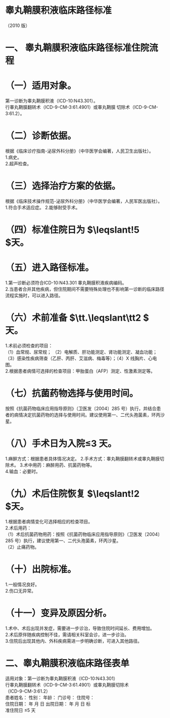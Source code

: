 # 睾丸鞘膜积液临床路径标准  
（2010 版）  
# 一、   睾丸鞘膜积液临床路径标准住院流程  
# （一）适用对象。  
第一诊断为睾丸鞘膜积液（ICD-10:N43.301）。  
行睾丸鞘膜翻转术（ICD-9-CM-3:61.4901）或睾丸鞘膜 切除术（ICD-9-CM-3:61.2）。  
# （二）诊断依据。  
根据《临床诊疗指南-泌尿外科分册》（中华医学会编著，人民卫生出版社）。  
1.病史。  
2.超声检查。  
# （三）选择治疗方案的依据。  
根据《临床技术操作规范-泌尿外科分册》（中华医学会编著，人民军医出版社）。  
1.符合手术适应症。 2.能够耐受手术。  
# （四）标准住院日为 $\leqslant\!5 $天。  
# （五）进入路径标准。  
1.第一诊断必须符合ICD-10:N43.301 睾丸鞘膜积液疾病编码。  
2.当患者合并其他疾病，但住院期间不需要特殊处理也不影响第一诊断的临床路径流程实施时，可以进入路径。  
# （六）术前准备 $\tt.\leqslant\tt2 $ 天。  
1.术前必须检查的项目：  
（1）血常规、尿常规； （2）电解质、肝功能测定、肾功能测定、凝血功能； （3）感染性疾病筛查（乙肝、丙肝、艾滋病、梅毒等）；（4）X 线胸片、心电图。  
2.根据患者病情可选择的检查项目：甲胎蛋白（AFP）测定、性激素测定等。  
# （七）抗菌药物选择与使用时间。  
按照《抗菌药物临床应用指导原则》（卫医发〔2004〕285 号）执行，并结合患者的病情决定抗菌药物的选择与使用时间。建议使用第一、二代头孢菌素，环丙沙星。  
# （八）手术日为入院≤3 天。  
1.麻醉方式：根据患者具体情况决定。 2.手术方式：睾丸鞘膜翻转术或睾丸鞘膜切除术。 3.术中用药：麻醉用药、抗菌药物等。  
4.输血：必要时。  
# （九）术后住院恢复 $\leqslant\!2 $天。  
1.根据患者病情变化可选择相应的检查项目。  
2.术后用药：  
（1）术后抗菌药物用药：按照《抗菌药物临床应用指导原则》（卫医发〔2004〕285 号）执行，建议使用第一、二代头孢菌素，环丙沙星。  
（2）止痛药物。  
# （十）出院标准。  
1.一般情况良好。  
2.伤口无异常。  
# （十一）变异及原因分析。  
1.术中、术后出现并发症，需要进一步诊治，导致住院时间延长、费用增加。  
2.术后原伴随疾病控制不佳，需请相关科室会诊，进一步诊治。  
3.住院后出现其他内、外科疾病需进一步明确诊断，可进入其他路径。  
# 二、睾丸鞘膜积液临床路径表单  
适用对象：第一诊断为睾丸鞘膜积液（ICD-10:N43.301）  
行睾丸鞘膜翻转术（ICD-9-CM-3:61.4901）或睾丸鞘膜切除术  
（ICD-9-CM-3:61.2）  
患者姓名：               性别：    年龄：      门诊号：        住院号：  
住院日期：     年   月  日     出院日期：     年   月  日     标  
准住院日 ≤5 天  
